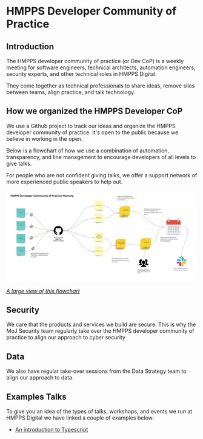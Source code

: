 # HMPPS Developer Community of Practice

## Introduction 

The HMPPS developer community of practice (or Dev CoP) is a weekly meeting for software engineers, technical architects, automation engineers, security experts, and other technical roles in HMPPS Digital.

They come together as technical professionals to share ideas, remove silos between teams, align practice, and talk technology. 

## How we organized the HMPPS Developer CoP

We use a Github project to track our ideas and organize the HMPPS developer community of practice. It's open to the public because we believe in working in the open. 

Below is a flowchart of how we use a combination of automation, transparency, and line management to encourage developers of all levels to give talks. 

For people who are not confident giving talks, we offer a support network of more experienced public speakers to help out. 

![Flow chart of how HMPPS Developer CoP is originsed](/imgs/dev-cop.jpg)

*[A large view of this flowchart](/imgs/dev-cop.jpg)*

## Security 

We care that the products and services we build are secure. This is why the MoJ Security team regularly take over the HMPPS developer community of practice to align our approach to cyber security

## Data 

We also have regular take-over sessions from the Data Strategy team to align our approach to data. 

## Examples Talks

To give you an idea of the types of talks, workshops, and events we run at HMPPS Digital we have linked a couple of examples below. 

- [An introduction to Typescript](https://drive.google.com/file/d/11ozH6BJ_0aO8RsGF8uzvhZUdCR_14M3o/view?usp=sharing)

